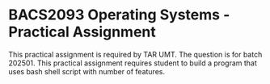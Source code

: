# BACS2093 Operating Systems - Practical Assignment 
This practical assignment is required by TAR UMT. The question is for batch 202501.
This practical assignment requires student to build a program that uses bash shell script with number of features. 
